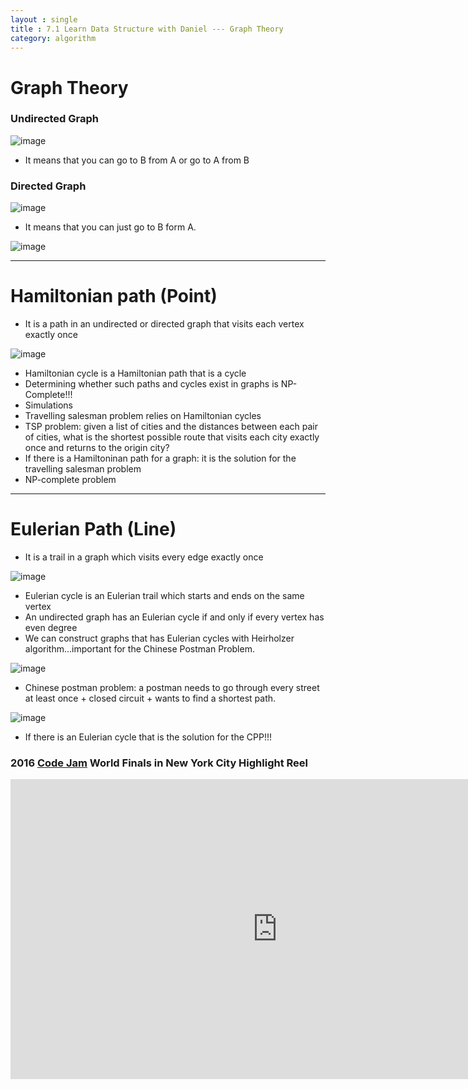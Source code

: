 ```yaml
---
layout : single
title : 7.1 Learn Data Structure with Daniel --- Graph Theory
category: algorithm
---
```


<script type="text/javascript" async
  src="https://cdn.mathjax.org/mathjax/latest/MathJax.js?config=TeX-MML-AM_CHTML">
</script>

# Graph Theory

### Undirected Graph
![image](http://courses.cs.washington.edu/courses/cse421/07su/hw/hw2dfsb.gif)

- It means that you can go to B from A or go to A from B


### Directed Graph
![image](http://www.mrgeek.me/wp-content/uploads/2014/04/directed-graph.png)

- It means that you can just go to B form A.

![image](http://embed.wistia.com/deliveries/712da88a887ce673e90a1a088faf5a6397b8fc6f.jpg)

---

# Hamiltonian path (Point)
- It is a path in an undirected or directed graph that visits each vertex exactly once

![image](http://support.esri.com/~/media/Support/GISDictionary/Hamiltonian-path.jpg)

- Hamiltonian cycle is a Hamiltonian path that is a cycle
- Determining whether such paths and cycles exist in graphs is NP-Complete!!!
- Simulations
- Travelling salesman problem relies on Hamiltonian cycles
- TSP problem: given a list of cities and the distances between each pair of cities, what is the shortest possible route that visits each city exactly once and returns to the origin city?
- If there is a Hamiltoninan path for a graph: it is the solution for the travelling salesman problem
- NP-complete problem

---

# Eulerian Path (Line)
- It is a trail in a graph which visits every edge exactly once

![image](http://4.bp.blogspot.com/-LOrP3erurXs/UZBWITqkF7I/AAAAAAAAAN4/hq6Y-NM1t58/s1600/Screen+shot+2013-05-12+at+8.02.42+PM.png)

- Eulerian cycle is an Eulerian trail which starts and ends on the same vertex
- An undirected graph has an Eulerian cycle if and only if every vertex has even degree
- We can construct graphs that has Eulerian cycles with Heirholzer algorithm...important for the Chinese Postman Problem.


![image](https://encrypted-tbn3.gstatic.com/images?q=tbn:ANd9GcQLf7jrFC4oMD8gEkh37WhNJI5NY4i6cvuv9UzDc25hCh76yrz9)

- Chinese postman problem: a postman needs to go through every street at least once + closed circuit + wants to find a shortest path.

![image](http://p1.bpimg.com/567571/123ffd063684a82f.png)


- If there is an Eulerian cycle that is the solution for the CPP!!!

### 2016 [Code Jam](https://en.wikipedia.org/wiki/Google_Code_Jam) World Finals in New York City Highlight Reel

<div style="max-width:640px; margin:0 auto 10px;" >
<div
style="position: relative;
width:100%;
padding-bottom:56.25%;
height:0;">

<iframe width="854" height="480" src="https://www.youtube.com/embed/g9ebwBWEuCc" frameborder="0" allowfullscreen></iframe>

</div>
</div>
